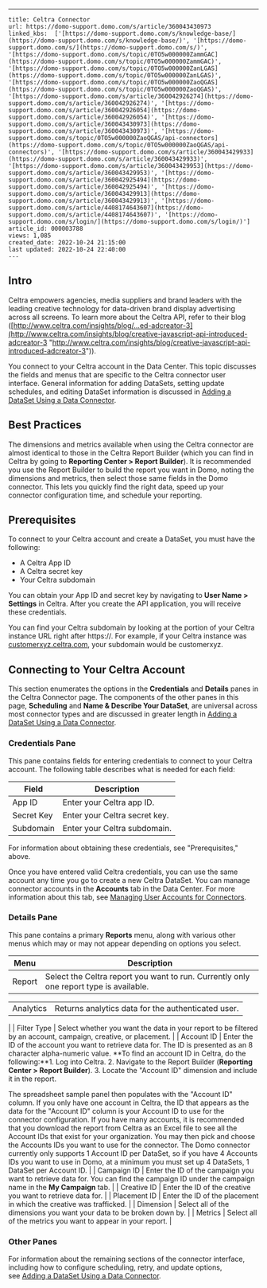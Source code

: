 ---
    title: Celtra Connector
    url: https://domo-support.domo.com/s/article/360043430973
    linked_kbs:  ['[https://domo-support.domo.com/s/knowledge-base/](https://domo-support.domo.com/s/knowledge-base/)', '[https://domo-support.domo.com/s/](https://domo-support.domo.com/s/)', '[https://domo-support.domo.com/s/topic/0TO5w000000ZammGAC](https://domo-support.domo.com/s/topic/0TO5w000000ZammGAC)', '[https://domo-support.domo.com/s/topic/0TO5w000000ZanLGAS](https://domo-support.domo.com/s/topic/0TO5w000000ZanLGAS)', '[https://domo-support.domo.com/s/topic/0TO5w000000ZaoQGAS](https://domo-support.domo.com/s/topic/0TO5w000000ZaoQGAS)', '[https://domo-support.domo.com/s/article/360042926274](https://domo-support.domo.com/s/article/360042926274)', '[https://domo-support.domo.com/s/article/360042926054](https://domo-support.domo.com/s/article/360042926054)', '[https://domo-support.domo.com/s/article/360043430973](https://domo-support.domo.com/s/article/360043430973)', '[https://domo-support.domo.com/s/topic/0TO5w000000ZaoQGAS/api-connectors](https://domo-support.domo.com/s/topic/0TO5w000000ZaoQGAS/api-connectors)', '[https://domo-support.domo.com/s/article/360043429933](https://domo-support.domo.com/s/article/360043429933)', '[https://domo-support.domo.com/s/article/360043429953](https://domo-support.domo.com/s/article/360043429953)', '[https://domo-support.domo.com/s/article/360042925494](https://domo-support.domo.com/s/article/360042925494)', '[https://domo-support.domo.com/s/article/360043429913](https://domo-support.domo.com/s/article/360043429913)', '[https://domo-support.domo.com/s/article/4408174643607](https://domo-support.domo.com/s/article/4408174643607)', '[https://domo-support.domo.com/s/login/](https://domo-support.domo.com/s/login/)']
    article_id: 000003788
    views: 1,085
    created_date: 2022-10-24 21:15:00
    last updated: 2022-10-24 22:40:00
    ---



Intro
-----


Celtra empowers agencies, media suppliers and brand leaders with the leading creative technology for data-driven brand display advertising across all screens. To learn more about the Celtra API, refer to their blog ([http://www.celtra.com/insights/blog/...ed-adcreator-3](http://www.celtra.com/insights/blog/creative-javascript-api-introduced-adcreator-3 "http://www.celtra.com/insights/blog/creative-javascript-api-introduced-adcreator-3")).


You connect to your Celtra account in the Data Center. This topic discusses the fields and menus that are specific to the Celtra connector user interface. General information for adding DataSets, setting update schedules, and editing DataSet information is discussed in [Adding a DataSet Using a Data Connector](/s/article/360042926274).


Best Practices
--------------


The dimensions and metrics available when using the Celtra connector are almost identical to those in the Celtra Report Builder (which you can find in Celtra by going to **Reporting Center > Report Builder**). It is recommended you use the Report Builder to build the report you want in Domo, noting the dimensions and metrics, then select those same fields in the Domo connector. This lets you quickly find the right data, speed up your connector configuration time, and schedule your reporting.


Prerequisites
-------------


To connect to your Celtra account and create a DataSet, you must have the following:


* A Celtra App ID
* A Celtra secret key
* Your Celtra subdomain


You can obtain your App ID and secret key by navigating to **User Name > Settings** in Celtra. After you create the API application, you will receive these credentials.


You can find your Celtra subdomain by looking at the portion of your Celtra instance URL right after https://. For example, if your Celtra instance was [customerxyz.celtra.com](http://customerxyz.celtra.com), your subdomain would be customerxyz. 


Connecting to Your Celtra Account
---------------------------------


This section enumerates the options in the **Credentials** and **Details** panes in the Celtra Connector page. The components of the other panes in this page, **Scheduling** and **Name & Describe Your DataSet**, are universal across most connector types and are discussed in greater length in [Adding a DataSet Using a Data Connector](/s/article/360042926274 "Adding a DataSet Using a Data Connector").


### Credentials Pane


This pane contains fields for entering credentials to connect to your Celtra account. The following table describes what is needed for each field:  




| Field | Description |
| --- | --- |
| App ID | Enter your Celtra app ID. |
| Secret Key | Enter your Celtra secret key. |
| Subdomain | Enter your Celtra subdomain. |


For information about obtaining these credentials, see "Prerequisites," above.


Once you have entered valid Celtra credentials, you can use the same account any time you go to create a new Celtra DataSet. You can manage connector accounts in the **Accounts** tab in the Data Center. For more information about this tab, see [Managing User Accounts for Connectors](/s/article/360042926054 "Managing User Accounts for Connectors").


### Details Pane


This pane contains a primary **Reports** menu, along with various other menus which may or may not appear depending on options you select.




| Menu | Description |
| --- | --- |
| Report | Select the Celtra report you want to run. Currently only one report type is available.

|  |  |
| --- | --- |
| Analytics | Returns analytics data for the authenticated user. |

 |
| Filter Type | Select whether you want the data in your report to be filtered by an account, campaign, creative, or placement. |
| Account ID | Enter the ID of the account you want to retrieve data for. The ID is presented as an 8 character alpha-numeric value.
**To find an account ID in Celtra, do the following:**1. Log into Celtra.
2. Navigate to the Report Builder (**Reporting Center > Report Builder**).
3. Locate the "Account ID" dimension and include it in the report.

The spreadsheet sample panel then populates with the "Account ID" column.
If you only have one account in Celtra, the ID that appears as the data for the "Account ID" column is your Account ID to use for the connector configuration. If you have many accounts, it is recommended that you download the report from Celtra as an Excel file to see all the Account IDs that exist for your organization. You may then pick and choose the Accounts IDs you want to use for the connector.
The Domo connector currently only supports 1 Account ID per DataSet, so if you have 4 Accounts IDs you want to use in Domo, at a minimum you must set up 4 DataSets, 1 DataSet per Account ID. |
| Campaign ID | Enter the ID of the campaign you want to retrieve data for. You can find the campaign ID under the campaign name in the **My Campaign** tab. |
| Creative ID | Enter the ID of the creative you want to retrieve data for. |
| Placement ID | Enter the ID of the placement in which the creative was trafficked. |
| Dimension | Select all of the dimensions you want your data to be broken down by. |
| Metrics | Select all of the metrics you want to appear in your report. |


### Other Panes


For information about the remaining sections of the connector interface, including how to configure scheduling, retry, and update options, see [Adding a DataSet Using a Data Connector](/s/article/360042926274).  

